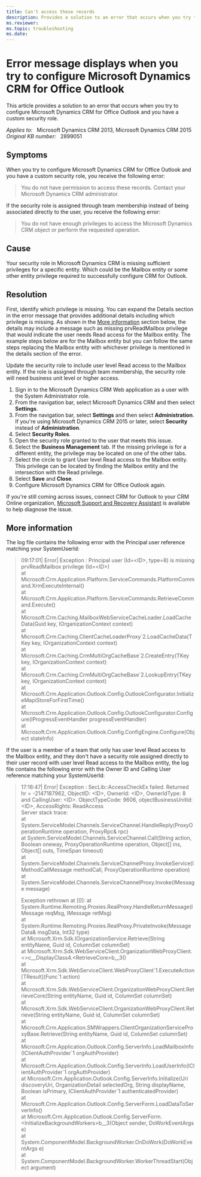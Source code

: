 ```yaml
---
title: Can't access these records
description: Provides a solution to an error that occurs when you try to configure Microsoft Dynamics CRM for Office Outlook and you have a custom security role.
ms.reviewer: 
ms.topic: troubleshooting
ms.date: 
---
```

# Error message displays when you try to configure Microsoft Dynamics CRM for Office Outlook

This article provides a solution to an error that occurs when you try to configure Microsoft Dynamics CRM for Office Outlook and you have a custom security role.

_Applies to:_ &nbsp; Microsoft Dynamics CRM 2013, Microsoft Dynamics CRM 2015  
_Original KB number:_ &nbsp; 2899051

## Symptoms

When you try to configure Microsoft Dynamics CRM for Office Outlook and you have a custom security role, you receive the following error:

> You do not have permission to access these records. Contact your Microsoft Dynamics CRM administrator.

If the security role is assigned through team membership instead of being associated directly to the user, you receive the following error:

> You do not have enough privileges to access the Microsoft Dynamics CRM object or perform the requested operation.

## Cause

Your security role in Microsoft Dynamics CRM is missing sufficient privileges for a specific entity. Which could be the Mailbox entity or some other entity privilege required to successfully configure CRM for Outlook.

## Resolution

First, identify which privilege is missing. You can expand the Details section in the error message that provides additional details including which privilege is missing. As shown in the [More information](#more-information) section below, the details may include a message such as missing prvReadMailbox privilege that would indicate the user needs Read access for the Mailbox entity. The example steps below are for the Mailbox entity but you can follow the same steps replacing the Mailbox entity with whichever privilege is mentioned in the details section of the error.

Update the security role to include user level Read access to the Mailbox entity. If the role is assigned through team membership, the security role will need business unit level or higher access.

1. Sign in to the Microsoft Dynamics CRM Web application as a user with the System Administrator role.
2. From the navigation bar, select Microsoft Dynamics CRM and then select **Settings**.
3. From the navigation bar, select **Settings** and then select **Administration**. If you're using Microsoft Dynamics CRM 2015 or later, select **Security** instead of **Administration**.
4. Select **Security Roles**.
5. Open the security role granted to the user that meets this issue.
6. Select the **Business Management** tab. If the missing privilege is for a different entity, the privilege may be located on one of the other tabs.
7. Select the circle to grant User level Read access to the Mailbox entity. This privilege can be located by finding the Mailbox entity and the intersection with the Read privilege.
8. Select **Save** and **Close**.
9. Configure Microsoft Dynamics CRM for Office Outlook again.

If you're still coming across issues, connect CRM for Outlook to your CRM Online organization, [Microsoft Support and Recovery Assistant](/outlook/troubleshoot/performance/how-to-scan-outlook-by-using-microsoft-support-and-recovery-assistant) is available to help diagnose the issue.

## More information

The log file contains the following error with the Principal user reference matching your SystemUserId:

> 09:17:01|  Error| Exception : Principal user (Id=\<ID>, type=8) is missing prvReadMailbox privilege (Id=\<ID>)  
at Microsoft.Crm.Application.Platform.ServiceCommands.PlatformCommand.XrmExecuteInternal()  
   at Microsoft.Crm.Application.Platform.ServiceCommands.RetrieveCommand.Execute()  
   at Microsoft.Crm.Caching.MailboxWebServiceCacheLoader.LoadCacheData(Guid key, IOrganizationContext context)  
   at Microsoft.Crm.Caching.ClientCacheLoaderProxy\`2.LoadCacheData(TKey key, IOrganizationContext context)  
   at Microsoft.Crm.Caching.CrmMultiOrgCacheBase\`2.CreateEntry(TKey key, IOrganizationContext context)  
   at Microsoft.Crm.Caching.CrmMultiOrgCacheBase\`2.LookupEntry(TKey key, IOrganizationContext context)  
   at Microsoft.Crm.Application.Outlook.Config.OutlookConfigurator.InitializeMapiStoreForFirstTime()  
   at Microsoft.Crm.Application.Outlook.Config.OutlookConfigurator.Configure(IProgressEventHandler progressEventHandler)  
   at Microsoft.Crm.Application.Outlook.Config.ConfigEngine.Configure(Object stateInfo)

If the user is a member of a team that only has user level Read access to the Mailbox entity, and they don't have a security role assigned directly to their user record with user level Read access to the Mailbox entity, the log file contains the following error with the Owner ID and Calling User reference matching your SystemUserId:

> 17:16:47|  Error| Exception : SecLib::AccessCheckEx failed. Returned hr = -2147187962, ObjectID: \<ID>, OwnerId: \<ID>,  OwnerIdType: 8 and CallingUser: \<ID>. ObjectTypeCode: 9606, objectBusinessUnitId: \<ID>, AccessRights: ReadAccess  
Server stack trace:  
   at System.ServiceModel.Channels.ServiceChannel.HandleReply(ProxyOperationRuntime operation, ProxyRpc& rpc)  
   at System.ServiceModel.Channels.ServiceChannel.Call(String action, Boolean oneway, ProxyOperationRuntime operation, Object[] ins, Object[] outs, TimeSpan timeout)  
   at System.ServiceModel.Channels.ServiceChannelProxy.InvokeService(IMethodCallMessage methodCall, ProxyOperationRuntime operation)  
   at System.ServiceModel.Channels.ServiceChannelProxy.Invoke(IMessage message)
>
> Exception rethrown at [0]:
   at System.Runtime.Remoting.Proxies.RealProxy.HandleReturnMessage(IMessage reqMsg, IMessage retMsg)  
   at System.Runtime.Remoting.Proxies.RealProxy.PrivateInvoke(MessageData& msgData, Int32 type)  
   at Microsoft.Xrm.Sdk.IOrganizationService.Retrieve(String entityName, Guid id, ColumnSet columnSet)  
   at Microsoft.Xrm.Sdk.WebServiceClient.OrganizationWebProxyClient.<>c__DisplayClass4.\<RetrieveCore>b__3()  
   at Microsoft.Xrm.Sdk.WebServiceClient.WebProxyClient\`1.ExecuteAction[TResult](Func\`1 action)  
   at Microsoft.Xrm.Sdk.WebServiceClient.OrganizationWebProxyClient.RetrieveCore(String entityName, Guid id, ColumnSet columnSet)  
   at Microsoft.Xrm.Sdk.WebServiceClient.OrganizationWebProxyClient.Retrieve(String entityName, Guid id, ColumnSet columnSet)  
   at Microsoft.Crm.Application.SMWrappers.ClientOrganizationServiceProxyBase.Retrieve(String entityName, Guid id, ColumnSet columnSet)  
   at Microsoft.Crm.Application.Outlook.Config.ServerInfo.LoadMailboxInfo(IClientAuthProvider\`1 orgAuthProvider)  
   at Microsoft.Crm.Application.Outlook.Config.ServerInfo.LoadUserInfo(IClientAuthProvider\`1 orgAuthProvider)  
   at Microsoft.Crm.Application.Outlook.Config.ServerInfo.Initialize(Uri discoveryUri, OrganizationDetail selectedOrg, String displayName, Boolean isPrimary, IClientAuthProvider\`1 authenticatedProvider)  
   at Microsoft.Crm.Application.Outlook.Config.ServerForm.LoadDataToServerInfo()  
   at Microsoft.Crm.Application.Outlook.Config.ServerForm.\<InitializeBackgroundWorkers>b__3(Object sender, DoWorkEventArgs e)  
   at System.ComponentModel.BackgroundWorker.OnDoWork(DoWorkEventArgs e)  
   at System.ComponentModel.BackgroundWorker.WorkerThreadStart(Object argument)
